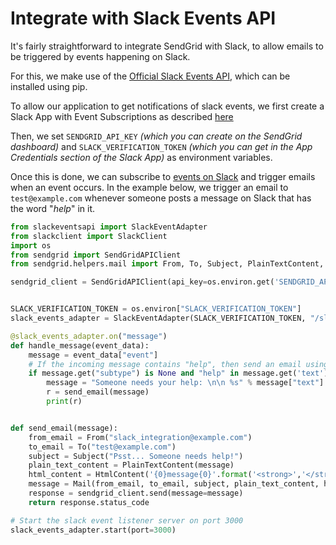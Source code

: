 # Integrate with Slack Events API

It's fairly straightforward to integrate SendGrid with Slack, to allow emails to be triggered by events happening on Slack.

For this, we make use of the [Official Slack Events API](https://github.com/slackapi/python-slack-events-api), which can be installed using pip.

To allow our application to get notifications of slack events, we first create a Slack App with Event Subscriptions as described [here](https://github.com/slackapi/python-slack-events-api#--development-workflow)

Then, we set `SENDGRID_API_KEY` _(which you can create on the SendGrid dashboard)_ and `SLACK_VERIFICATION_TOKEN` _(which you can get in the App Credentials section of the Slack App)_ as environment variables.

Once this is done, we can subscribe to [events on Slack](https://api.slack.com/events) and trigger emails when an event occurs. In the example below, we trigger an email to `test@example.com` whenever someone posts a message on Slack that has the word "_help_" in it.

```python
from slackeventsapi import SlackEventAdapter
from slackclient import SlackClient
import os
from sendgrid import SendGridAPIClient
from sendgrid.helpers.mail import From, To, Subject, PlainTextContent, HtmlContent, Mail

sendgrid_client = SendGridAPIClient(api_key=os.environ.get('SENDGRID_API_KEY'))


SLACK_VERIFICATION_TOKEN = os.environ["SLACK_VERIFICATION_TOKEN"]
slack_events_adapter = SlackEventAdapter(SLACK_VERIFICATION_TOKEN, "/slack/events")

@slack_events_adapter.on("message")
def handle_message(event_data):
    message = event_data["event"]
    # If the incoming message contains "help", then send an email using SendGrid
    if message.get("subtype") is None and "help" in message.get('text').lower():
        message = "Someone needs your help: \n\n %s" % message["text"]
        r = send_email(message)
        print(r)


def send_email(message):
    from_email = From("slack_integration@example.com")
    to_email = To("test@example.com")
    subject = Subject("Psst... Someone needs help!")
    plain_text_content = PlainTextContent(message)
    html_content = HtmlContent('{0}message{0}'.format('<strong>','</strong>'))
    message = Mail(from_email, to_email, subject, plain_text_content, html_content)
    response = sendgrid_client.send(message=message)
    return response.status_code

# Start the slack event listener server on port 3000
slack_events_adapter.start(port=3000)
```
